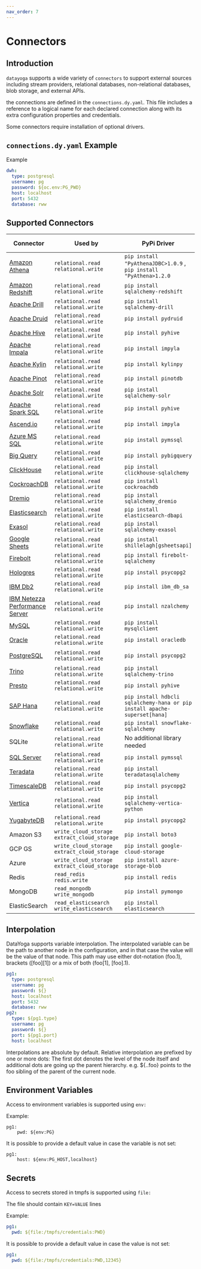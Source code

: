 ```yaml
---
nav_order: 7
---
```


# Connectors

## Introduction

`datayoga` supports a wide variety of `connectors` to support external sources including stream providers, relational databases, non-relational databases, blob storage, and external APIs.

the connections are defined in the `connections.dy.yaml`. This file includes a reference to a logical name for each declared connection along with its extra configuration properties and credentials.

Some connectors require installation of optional drivers.

## `connections.dy.yaml` Example

Example

```yaml
dwh:
  type: postgresql
  username: pg
  password: ${oc.env:PG_PWD}
  host: localhost
  port: 5432
  database: rww
```

## Supported Connectors

| Connector                                                 | Used by                                       | PyPi Driver                                                               | Connector Properties                                                                                        | Connection Arguments(connect_args) | Query Arguments(query_args)                   |
| --------------------------------------------------------- | --------------------------------------------- | ------------------------------------------------------------------------- | ----------------------------------------------------------------------------------------------------------- | ---------------------------------- | --------------------------------------------- |
| [Amazon Athena](/docs/databases/athena)                   | `relational.read` `relational.write`          | `pip install "PyAthenaJDBC>1.0.9` , `pip install "PyAthena>1.2.0`         | `aws_access_key_id` `aws_secret_access_key` `region_name`                                                   |                                    |                                               |
| [Amazon Redshift](/docs/databases/redshift)               | `relational.read` `relational.write`          | `pip install sqlalchemy-redshift`                                         | `username` `password` `aws_end_point` `database`                                                            |                                    |                                               |
| [Apache Drill](/docs/databases/drill)                     | `relational.read` `relational.write`          | `pip install sqlalchemy-drill`                                            |                                                                                                             |                                    |                                               |
| [Apache Druid](/docs/databases/druid)                     | `relational.read` `relational.write`          | `pip install pydruid`                                                     | `username` `password` `host` `port`                                                                         |                                    |                                               |
| [Apache Hive](/docs/databases/hive)                       | `relational.read` `relational.write`          | `pip install pyhive`                                                      | `host` `port` `database`                                                                                    |                                    |                                               |
| [Apache Impala](/docs/databases/impala)                   | `relational.read` `relational.write`          | `pip install impyla`                                                      | `host` `port` `database`                                                                                    |                                    |                                               |
| [Apache Kylin](/docs/databases/kylin)                     | `relational.read` `relational.write`          | `pip install kylinpy`                                                     | `host` `port` `database` `password` `project`                                                               |                                    |                                               |
| [Apache Pinot](/docs/databases/pinot)                     | `relational.read` `relational.write`          | `pip install pinotdb`                                                     | `broker` `server`                                                                                           |                                    |                                               |
| [Apache Solr](/docs/databases/solr)                       | `relational.read` `relational.write`          | `pip install sqlalchemy-solr`                                             | `username` `password` `host` `port` `server_path` `collection`                                              |                                    |                                               |
| [Apache Spark SQL](/docs/databases/spark-sql)             | `relational.read` `relational.write`          | `pip install pyhive`                                                      | `host` `port` `database`                                                                                    |                                    |                                               |
| [Ascend.io](/docs/databases/ascend)                       | `relational.read` `relational.write`          | `pip install impyla`                                                      | `host` `port` `database`                                                                                    |                                    |                                               |
| [Azure MS SQL](/docs/databases/sql-server)                | `relational.read` `relational.write`          | `pip install pymssql`                                                     | `mssql+pymssql://UserName@presetSQL:TestPassword@presetSQL.database.windows.net:1433/TestSchema`            |                                    |                                               |
| [Big Query](/docs/databases/bigquery)                     | `relational.read` `relational.write`          | `pip install pybigquery`                                                  | `bigquery://{project_id}`                                                                                   |                                    |                                               |
| [ClickHouse](/docs/databases/clickhouse)                  | `relational.read` `relational.write`          | `pip install clickhouse-sqlalchemy`                                       | `clickhouse+native://{username}:{password}@{hostname}:{port}/{database}`                                    |                                    |                                               |
| [CockroachDB](/docs/databases/cockroachdb)                | `relational.read` `relational.write`          | `pip install cockroachdb`                                                 | `cockroachdb://root@{hostname}:{port}/{database}?sslmode=disable`                                           |                                    |                                               |
| [Dremio](/docs/databases/dremio)                          | `relational.read` `relational.write`          | `pip install sqlalchemy_dremio`                                           | `dremio://user:pwd@host:31010/`                                                                             |                                    |                                               |
| [Elasticsearch](/docs/databases/elasticsearch)            | `relational.read` `relational.write`          | `pip install elasticsearch-dbapi`                                         | `elasticsearch+http://{user}:{password}@{host}:9200/`                                                       |                                    |                                               |
| [Exasol](/docs/databases/exasol)                          | `relational.read` `relational.write`          | `pip install sqlalchemy-exasol`                                           | `exa+pyodbc://{username}:{password}@{hostname}:{port}/my_schema?CONNECTIONLCALL=en_US.UTF-8&driver=EXAODBC` |                                    |                                               |
| [Google Sheets](/docs/databases/google-sheets)            | `relational.read` `relational.write`          | `pip install shillelagh[gsheetsapi]`                                      | `gsheets://`                                                                                                |                                    |                                               |
| [Firebolt](/docs/databases/firebolt)                      | `relational.read` `relational.write`          | `pip install firebolt-sqlalchemy`                                         | `firebolt://{username}:{password}@{database} or firebolt://{username}:{password}@{database}/{engine_name}`  |                                    |                                               |
| [Hologres](/docs/databases/hologres)                      | `relational.read` `relational.write`          | `pip install psycopg2`                                                    | `postgresql+psycopg2://<UserName>:<DBPassword>@<Database Host>/<Database Name>`                             |                                    |                                               |
| [IBM Db2](/docs/databases/ibm-db2)                        | `relational.read` `relational.write`          | `pip install ibm_db_sa`                                                   | `db2+ibm_db://`                                                                                             |                                    |                                               |
| [IBM Netezza Performance Server](/docs/databases/netezza) | `relational.read` `relational.write`          | `pip install nzalchemy`                                                   | `netezza+nzpy://<UserName>:<DBPassword>@<Database Host>/<Database Name>`                                    |                                    |                                               |
| [MySQL](/docs/databases/mysql)                            | `relational.read` `relational.write`          | `pip install mysqlclient`                                                 | `mysql://<UserName>:<DBPassword>@<Database Host>/<Database Name>`                                           | `ssl_ca`, `ssl_cert`, `ssl_key`    |                                               |
| [Oracle](/docs/databases/oracle)                          | `relational.read` `relational.write`          | `pip install oracledb`                                                    | `oracle+oracledb://`                                                                                        |                                    |                                               |
| [PostgreSQL](/docs/databases/postgres)                    | `relational.read` `relational.write`          | `pip install psycopg2`                                                    | `postgresql://<UserName>:<DBPassword>@<Database Host>/<Database Name>`                                      |                                    | `sslmode`, `sslrootcert`, `sslkey`, `sslcert` |
| [Trino](/docs/databases/trino)                            | `relational.read` `relational.write`          | `pip install sqlalchemy-trino`                                            | `trino://{username}:{password}@{hostname}:{port}/{catalog}`                                                 |                                    |                                               |
| [Presto](/docs/databases/presto)                          | `relational.read` `relational.write`          | `pip install pyhive`                                                      | `presto://`                                                                                                 |                                    |                                               |
| [SAP Hana](/docs/databases/hana)                          | `relational.read` `relational.write`          | `pip install hdbcli sqlalchemy-hana or pip install apache-superset[hana]` | `hana://{username}:{password}@{host}:{port}`                                                                |                                    |                                               |
| [Snowflake](/docs/databases/snowflake)                    | `relational.read` `relational.write`          | `pip install snowflake-sqlalchemy`                                        | `snowflake://{user}:{password}@{account}.{region}/{database}?role={role}&warehouse={warehouse}`             |                                    |                                               |
| SQLite                                                    | `relational.read` `relational.write`          | No additional library needed                                              | `sqlite://`                                                                                                 |                                    |                                               |
| [SQL Server](/docs/databases/sql-server)                  | `relational.read` `relational.write`          | `pip install pymssql`                                                     | `mssql://`                                                                                                  |                                    |                                               |
| [Teradata](/docs/databases/teradata)                      | `relational.read` `relational.write`          | `pip install teradatasqlalchemy `                                         | `teradata://{user}:{password}@{host}`                                                                       |                                    |                                               |
| [TimescaleDB](/docs/databases/timescaledb)                | `relational.read` `relational.write`          | `pip install psycopg2`                                                    | `username` `password` `host` `port` `database`                                                              |                                    |                                               |
| [Vertica](/docs/databases/vertica)                        | `relational.read` `relational.write`          | `pip install sqlalchemy-vertica-python`                                   | `vertica+vertica_python://<UserName>:<DBPassword>@<Database Host>/<Database Name>`                          |                                    |                                               |
| [YugabyteDB](/docs/databases/yugabytedb)                  | `relational.read` `relational.write`          | `pip install psycopg2`                                                    | `postgresql://<UserName>:<DBPassword>@<Database Host>/<Database Name>`                                      |                                    |                                               |
| Amazon S3                                                 | `write_cloud_storage` `extract_cloud_storage` | `pip install boto3`                                                       |                                                                                                             |                                    |                                               |
| GCP GS                                                    | `write_cloud_storage` `extract_cloud_storage` | `pip install google-cloud-storage`                                        |                                                                                                             |                                    |                                               |
| Azure                                                     | `write_cloud_storage` `extract_cloud_storage` | `pip install azure-storage-blob`                                          |                                                                                                             |                                    |                                               |
| Redis                                                     | `read_redis` `redis.write`                    | `pip install redis`                                                       |                                                                                                             |                                    |                                               |
| MongoDB                                                   | `read_mongodb` `write_mongodb`                | `pip install pymongo`                                                     |                                                                                                             |                                    |                                               |
| ElasticSearch                                             | `read_elasticsearch` `write_elasticsearch`    | `pip install elasticsearch`                                               | `nodes` `basic_auth` `ca_certs` `api_key` `bearer_auth`                                                     |                                    |                                               |

## Interpolation

DataYoga supports variable interpolation. The interpolated variable can be the path to another node in the configuration, and in that case the value will be the value of that node. This path may use either dot-notation (foo.1), brackets ([foo][1]) or a mix of both (foo[1], [foo].1).

```yaml
pg1:
  type: postgresql
  username: pg
  password: ${}
  host: localhost
  port: 5432
  database: rww
pg2:
  type: ${pg1.type}
  username: pg
  password: ${}
  port: ${pg1.port}
  host: localhost
```

Interpolations are absolute by default. Relative interpolation are prefixed by one or more dots: The first dot denotes the level of the node itself and additional dots are going up the parent hierarchy. e.g. ${..foo} points to the foo sibling of the parent of the current node.

## Environment Variables

Access to environment variables is supported using `env:`

Example:

```
pg1:
    pwd: ${env:PG}
```

It is possible to provide a default value in case the variable is not set:

```
pg1:
    host: ${env:PG_HOST,localhost}
```

## Secrets

Access to secrets stored in tmpfs is supported using `file:`

The file should contain `KEY=VALUE` lines

Example:

```yaml
pg1:
  pwd: ${file:/tmpfs/credentials:PWD}
```

It is possible to provide a default value in case the value is not set:

```yaml
pg1:
  pwd: ${file:/tmpfs/credentials:PWD,12345}
```

